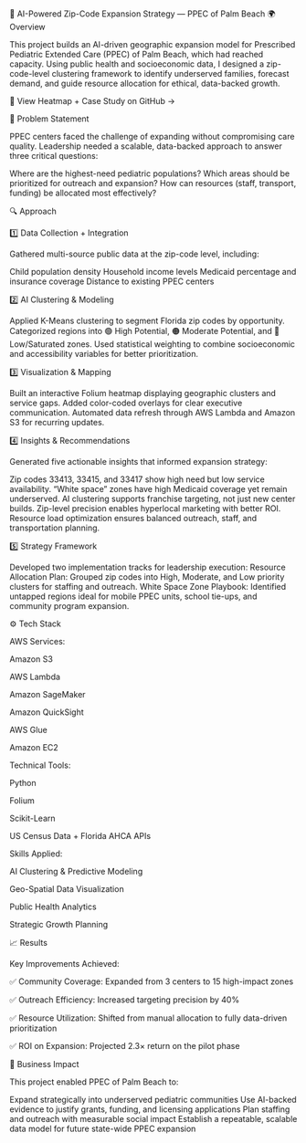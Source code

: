 🧠 AI-Powered Zip-Code Expansion Strategy — PPEC of Palm Beach
🌍 Overview

This project builds an AI-driven geographic expansion model for Prescribed Pediatric Extended Care (PPEC) of Palm Beach, which had reached capacity.
Using public health and socioeconomic data, I designed a zip-code-level clustering framework to identify underserved families, forecast demand, and guide resource allocation for ethical, data-backed growth.

📘 View Heatmap + Case Study on GitHub →

🧩 Problem Statement

PPEC centers faced the challenge of expanding without compromising care quality.
Leadership needed a scalable, data-backed approach to answer three critical questions:

Where are the highest-need pediatric populations?
Which areas should be prioritized for outreach and expansion?
How can resources (staff, transport, funding) be allocated most effectively?


🔍 Approach

1️⃣ Data Collection + Integration

Gathered multi-source public data at the zip-code level, including:

Child population density
Household income levels
Medicaid percentage and insurance coverage
Distance to existing PPEC centers

2️⃣ AI Clustering & Modeling

Applied K-Means clustering to segment Florida zip codes by opportunity.
Categorized regions into 🟢 High Potential, 🟠 Moderate Potential, and 🔴 Low/Saturated zones.
Used statistical weighting to combine socioeconomic and accessibility variables for better prioritization.

3️⃣ Visualization & Mapping

Built an interactive Folium heatmap displaying geographic clusters and service gaps.
Added color-coded overlays for clear executive communication.
Automated data refresh through AWS Lambda and Amazon S3 for recurring updates.

4️⃣ Insights & Recommendations

Generated five actionable insights that informed expansion strategy:

Zip codes 33413, 33415, and 33417 show high need but low service availability.
“White space” zones have high Medicaid coverage yet remain underserved.
AI clustering supports franchise targeting, not just new center builds.
Zip-level precision enables hyperlocal marketing with better ROI.
Resource load optimization ensures balanced outreach, staff, and transportation planning.

5️⃣ Strategy Framework

Developed two implementation tracks for leadership execution:
Resource Allocation Plan: Grouped zip codes into High, Moderate, and Low priority clusters for staffing and outreach.
White Space Zone Playbook: Identified untapped regions ideal for mobile PPEC units, school tie-ups, and community program expansion.


⚙️ Tech Stack

AWS Services:

Amazon S3

AWS Lambda

Amazon SageMaker

Amazon QuickSight

AWS Glue

Amazon EC2

Technical Tools:

Python

Folium

Scikit-Learn

US Census Data + Florida AHCA APIs

Skills Applied:

AI Clustering & Predictive Modeling

Geo-Spatial Data Visualization

Public Health Analytics

Strategic Growth Planning


📈 Results

Key Improvements Achieved:

✅ Community Coverage: Expanded from 3 centers to 15 high-impact zones

✅ Outreach Efficiency: Increased targeting precision by 40%

✅ Resource Utilization: Shifted from manual allocation to fully data-driven prioritization

✅ ROI on Expansion: Projected 2.3× return on the pilot phase

🧠 Business Impact

This project enabled PPEC of Palm Beach to:

Expand strategically into underserved pediatric communities
Use AI-backed evidence to justify grants, funding, and licensing applications
Plan staffing and outreach with measurable social impact
Establish a repeatable, scalable data model for future state-wide PPEC expansion
